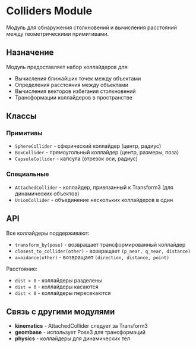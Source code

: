 # Colliders Module

Модуль для обнаружения столкновений и вычисления расстояний между геометрическими примитивами.

## Назначение

Модуль предоставляет набор коллайдеров для:
- Вычисления ближайших точек между объектами
- Определения расстояния между объектами
- Вычисления векторов избегания столкновений
- Трансформации коллайдеров в пространстве

## Классы

### Примитивы
- `SphereCollider` - сферический коллайдер (центр, радиус)
- `BoxCollider` - прямоугольный коллайдер (центр, размеры, поза)
- `CapsuleCollider` - капсула (отрезок оси, радиус)

### Специальные
- `AttachedCollider` - коллайдер, привязанный к Transform3 (для динамических объектов)
- `UnionCollider` - объединение нескольких коллайдеров в один

## API

Все коллайдеры поддерживают:
- `transform_by(pose)` - возвращает трансформированный коллайдер
- `closest_to_collider(other)` - возвращает `(p_near, q_near, distance)`
- `avoidance(other)` - возвращает `(direction, distance, point)`

Расстояние:
- `dist > 0` - коллайдеры разделены
- `dist = 0` - коллайдеры касаются
- `dist < 0` - коллайдеры пересекаются

## Связь с другими модулями

- **kinematics** - AttachedCollider следует за Transform3
- **geombase** - использует Pose3 для трансформаций
- **physics** - коллайдеры для динамических тел
